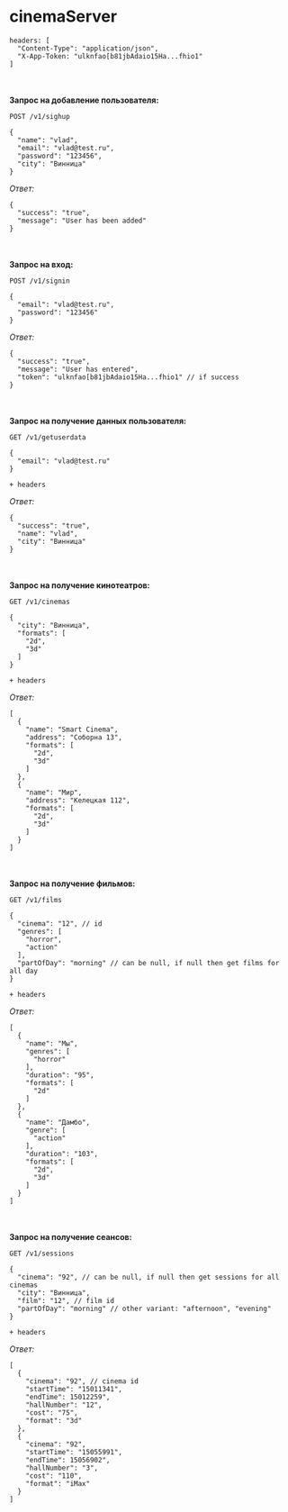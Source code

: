 # cinemaServer
```
headers: [
  "Content-Type": "application/json",
  "X-App-Token: "ulknfao[b81jbAdaio15Ha...fhio1"
]
```
<br></br>
<b>Запрос на добавление пользователя:</b>
```
POST /v1/sighup
```
```
{
  "name": "vlad",
  "email": "vlad@test.ru",
  "password": "123456",
  "city": "Винница"
}
```
<i>Ответ:</i>
```
{
  "success": "true",
  "message": "User has been added"
}
```
<br></br>
<b>Запрос на вход:</b>
```
POST /v1/signin
```
```
{
  "email": "vlad@test.ru",
  "password": "123456"
}
```
<i>Ответ:</i>
```
{
  "success": "true",
  "message": "User has entered",
  "token": "ulknfao[b81jbAdaio15Ha...fhio1" // if success
}
```
<br></br>
<b>Запрос на получение данных пользователя:</b>
```
GET /v1/getuserdata
```
```
{
  "email": "vlad@test.ru"
}
```
```
+ headers
```
<i>Ответ:</i>
```
{
  "success": "true",
  "name": "vlad",
  "city": "Винница"
}
```
<br></br>
<b>Запрос на получение кинотеатров:</b>
```
GET /v1/cinemas
```
```
{
  "city": "Винница",
  "formats": [
    "2d",
    "3d"
  ]
}
```
```
+ headers
```
<i>Ответ:</i>
```
[
  {
    "name": "Smart Cinema",
    "address": "Соборна 13",
    "formats": [
      "2d",
      "3d"
    ]
  },
  {
    "name": "Мир",
    "address": "Келецкая 112",
    "formats": [
      "2d",
      "3d"
    ]
  }
]
```
<br></br>
<b>Запрос на получение фильмов:</b>
```
GET /v1/films
```
```
{
  "cinema": "12", // id
  "genres": [
    "horror",
    "action"
  ],
  "partOfDay": "morning" // can be null, if null then get films for all day
}
```
```
+ headers
```
<i>Ответ:</i>
```
[
  {
    "name": "Мы",
    "genres": [
      "horror"
    ],
    "duration": "95",
    "formats": [
      "2d"
    ]
  },
  {
    "name": "Дамбо",
    "genre": [
      "action"
    ],
    "duration": "103",
    "formats": [
      "2d",
      "3d"
    ]
  }
]
```
<br></br>
<b>Запрос на получение сеансов:</b>
```
GET /v1/sessions
```
```
{
  "cinema": "92", // can be null, if null then get sessions for all cinemas
  "city": "Винница",
  "film": "12", // film id
  "partOfDay": "morning" // other variant: "afternoon", "evening"
}
```
```
+ headers
```
<i>Ответ:</i>
```
[
  {
    "cinema": "92", // cinema id
    "startTime": "15011341",
    "endTime": 15012259",
    "hallNumber": "12",
    "cost": "75",
    "format": "3d"
  },
  {
    "cinema": "92",
    "startTime": "15055991",
    "endTime": 15056902",
    "hallNumber": "3",
    "cost": "110",
    "format": "iMax"
  }
]
```
<br></br>

